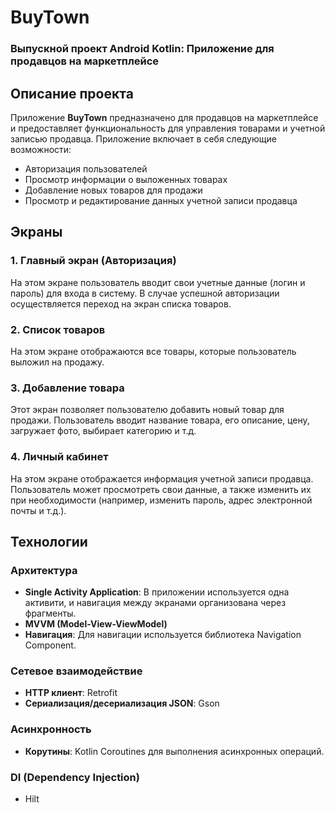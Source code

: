 # BuyTown

### Выпускной проект Android Kotlin: Приложение для продавцов на маркетплейсе

## Описание проекта
Приложение **BuyTown** предназначено для продавцов на маркетплейсе и предоставляет функциональность для управления товарами и учетной записью продавца. Приложение включает в себя следующие возможности:
- Авторизация пользователей
- Просмотр информации о выложенных товарах
- Добавление новых товаров для продажи
- Просмотр и редактирование данных учетной записи продавца

## Экраны

### 1. Главный экран (Авторизация)
На этом экране пользователь вводит свои учетные данные (логин и пароль) для входа в систему. В случае успешной авторизации осуществляется переход на экран списка товаров.

### 2. Список товаров
На этом экране отображаются все товары, которые пользователь выложил на продажу.

### 3. Добавление товара
Этот экран позволяет пользователю добавить новый товар для продажи. Пользователь вводит название товара, его описание, цену, загружает фото, выбирает категорию и т.д.

### 4. Личный кабинет
На этом экране отображается информация учетной записи продавца. Пользователь может просмотреть свои данные, а также изменить их при необходимости (например, изменить пароль, адрес электронной почты и т.д.).

## Технологии

### Архитектура
- **Single Activity Application**: В приложении используется одна активити, и навигация между экранами организована через фрагменты.
- **MVVM (Model-View-ViewModel)**
- **Навигация**: Для навигации используется библиотека Navigation Component.

### Сетевое взаимодействие
- **HTTP клиент**: Retrofit
- **Сериализация/десериализация JSON**: Gson

### Асинхронность
- **Корутины**: Kotlin Coroutines для выполнения асинхронных операций.

### DI (Dependency Injection)
- Hilt

